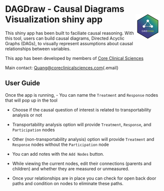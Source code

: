 # DAGDraw - Causal Diagrams Visualization shiny app <img src="productionDAGshiny/www/DAGDraw-Logo.png" align="right" width="80"/>

This shiny app has been built to faciliate causal reasoning. With this tool, users can build causal diagrams, Directed Acyclic Graphs (DAGs), to visually represent assumptions about causal relationships between variables.

This app has been developed by members of [Core Clinical Sciences](https://www.coreclinicalsciences.com)

Main contact: [Quang\@coreclinicalsciences.com](mailto:Quang@coreclinicalsciences.com){.email}

## User Guide

Once the app is running, - You can name the `Treatment` and `Response` nodes that will pop up in the tool

-   Choose if the causal question of interest is related to transportability analysis or not

-   Transportability analysis option will provide `Treatment`, `Response`, and `Participation` nodes

-   Other (non-transportability analysis) option will provide `Treatment` and `Response` nodes without the `Participation` node

-   You can add notes with the `Add Nodes` button.

-   While viewing the current nodes, edit their connections (parents and children) and whether they are measured or unmeasured.

-   Once your relationships are in place you can check for open back door paths and condition on nodes to eliminate these paths.
